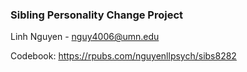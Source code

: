 ### Sibling Personality Change Project 

Linh Nguyen - nguy4006@umn.edu

Codebook: https://rpubs.com/nguyenllpsych/sibs8282
